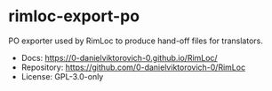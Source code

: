 # rimloc-export-po

PO exporter used by RimLoc to produce hand-off files for translators.

- Docs: https://0-danielviktorovich-0.github.io/RimLoc/
- Repository: https://github.com/0-danielviktorovich-0/RimLoc
- License: GPL-3.0-only
